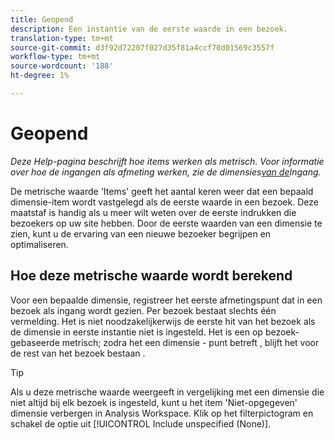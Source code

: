 ```yaml
---
title: Geopend
description: Een instantie van de eerste waarde in een bezoek.
translation-type: tm+mt
source-git-commit: d3f92d72207f027d35f81a4ccf70d01569c3557f
workflow-type: tm+mt
source-wordcount: '188'
ht-degree: 1%

---
```



# Geopend

*Deze Help-pagina beschrijft hoe items werken als metrisch. Voor informatie over hoe de ingangen als afmeting werken, zie de dimensies[van de](../dimensions/entry-dimensions.md)Ingang.*

De metrische waarde &#39;Items&#39; geeft het aantal keren weer dat een bepaald dimensie-item wordt vastgelegd als de eerste waarde in een bezoek. Deze maatstaf is handig als u meer wilt weten over de eerste indrukken die bezoekers op uw site hebben. Door de eerste waarden van een dimensie te zien, kunt u de ervaring van een nieuwe bezoeker begrijpen en optimaliseren.

## Hoe deze metrische waarde wordt berekend

Voor een bepaalde dimensie, registreer het eerste afmetingspunt dat in een bezoek als ingang wordt gezien. Per bezoek bestaat slechts één vermelding. Het is niet noodzakelijkerwijs de eerste hit van het bezoek als de dimensie in eerste instantie niet is ingesteld. Het is een op bezoek-gebaseerde metrisch; zodra het een dimensie - punt betreft , blijft het voor de rest van het bezoek bestaan .

>[!TIP]
>
>Als u deze metrische waarde weergeeft in vergelijking met een dimensie die niet altijd bij elk bezoek is ingesteld, kunt u het item &#39;Niet-opgegeven&#39; dimensie verbergen in Analysis Workspace. Klik op het filterpictogram en schakel de optie uit [!UICONTROL Include unspecified (None)].
